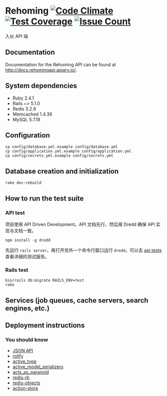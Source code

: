 # Rehoming [![Code Climate](https://codeclimate.com/repos/5909fa5c31ca0a026f0001c9/badges/0e1bd5d086d10177b230/gpa.svg)](https://codeclimate.com/repos/5909fa5c31ca0a026f0001c9/feed) [![Test Coverage](https://codeclimate.com/repos/5909fa5c31ca0a026f0001c9/badges/0e1bd5d086d10177b230/coverage.svg)](https://codeclimate.com/repos/5909fa5c31ca0a026f0001c9/coverage) [![Issue Count](https://codeclimate.com/repos/5909fa5c31ca0a026f0001c9/badges/0e1bd5d086d10177b230/issue_count.svg)](https://codeclimate.com/repos/5909fa5c31ca0a026f0001c9/feed)

入伙 API 端

## Documentation

Documentation for the Rehoming API can be found at http://docs.rehomingapi.apiary.io/.

## System dependencies

* Ruby 2.4.1
* Rails ~> 5.1.0
* Redis 3.2.9
* Memcached 1.4.36
* MySQL 5.7.18

## Configuration

```
cp config/database.yml.example config/database.yml
cp config/application.yml.example config/application.yml
cp config/secrets.yml.example config/secrets.yml
```

## Database creation and initialization

```
rake dev:rebuild
```

## How to run the test suite

### API test

项目使用 API Driven Development。API 文档先行，然后用 Dredd 确保 API 实现与文档一致。

```
npm install -g dredd
```

先运行 `rails server`，再打开另外一个命令行窗口运行 `dredd`，可以去 [api tests](https://app.apiary.io/rehomingapi/tests/runs) 查看详细的测试报告。

### Rails test

```
bin/rails db:migrate RAILS_ENV=test
rake
```

## Services (job queues, cache servers, search engines, etc.)

## Deployment instructions

### You should know

* [JSON API](http://jsonapi.org/)
* [rolify](https://github.com/RolifyCommunity/rolify)
* [active_type](https://github.com/makandra/active_type)
* [active_model_serializers](https://github.com/rails-api/active_model_serializers)
* [acts_as_paranoid](https://github.com/ActsAsParanoid/acts_as_paranoid)
* [redis-rb](https://github.com/redis/redis-rb)
* [redis-objects](https://github.com/nateware/redis-objects)
* [action-store](https://github.com/rails-engine/action-store)
